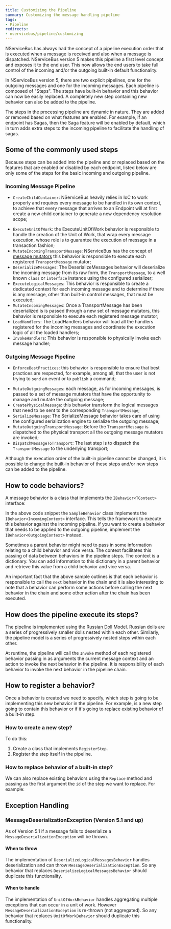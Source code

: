 ```yaml
---
title: Customizing the Pipeline
summary: Customizing the message handling pipeline 
tags:
- Pipeline
redirects:
- nservicebus/pipeline/customizing
---
```


NServiceBus has always had the concept of a pipeline execution order that is executed when a message is received and also when a message is dispatched. NServiceBus version 5 makes this pipeline a first level concept and exposes it to the end user.
This now allows the end users to take full control of the incoming and/or the outgoing built-in default functionality.

In NServiceBus version 5, there are two explicit pipelines, one for the outgoing messages and one for the incoming messages. Each pipeline is composed of "Steps". The steps have built-in behavior and this behavior can now be easily replaced. A completely new step containing new behavior can also be added to the pipeline. 

The steps in the processing pipeline are dynamic in nature. They are added or removed based on what features are enabled. For example, if an endpoint has Sagas, then the Saga feature will be enabled by default, which in turn adds extra steps to the incoming pipeline to facilitate the handling of sagas. 


## Some of the commonly used steps

Because steps can be added into the pipeline and or replaced based on the features that are enabled or disabled by each endpoint, listed below are only some of the steps for the basic incoming and outgoing pipeline.


### Incoming Message Pipeline

- `CreateChildContainer`: NServiceBus heavily relies in IoC to work properly and requires every message to be handled in its own context, to achieve that every message that arrives to an Endpoint will at first create a new child container to generate a new dependency resolution scope; 
* `ExecuteUnitOfWork`: the ExecuteUnitOfWork behavior is responsible to handle the creation of the Unit of Work, that wrap every message execution, whose role is to guarantee the execution of message in a transaction fashion;
* `MutateIncomingTransportMessage`: NServiceBus has the concept of [message mutators](/nservicebus/pipeline/message-mutators.md) this behavior is responsible to execute each registered `TransportMessage` mutator;
* `DeserializeMessages`: The DeserializeMessages behavior will deserialize the incoming message from its raw form, the `TransportMessage`, to a well known `class` or `interface` instance using the configured serializer;
* `ExecuteLogicalMessages`: This behavior is responsible to create a dedicated context for each incoming message and to determine if there is any message, other than built-in control messages, that must be executed;
* `MutateIncomingMessages`: Once a TransportMessage has been deserialized is is passed through a new set of message mutators, this behavior is responsible to execute each registered message mutator;
* `LoadHandlers`: The LoadHandlers behavior will load all the handlers registered for the incoming messages and coordinate the execution logic of all the loaded handlers;
* `InvokeHandlers`: This behavior is responsible to physically invoke each message handler;


### Outgoing Message Pipeline

- `EnforceBestPractices`: this behavior is responsible to ensure that best practices are respected, for example, among all, that the user is not trying to `send` an event or to `publish` a command;
* `MutateOutgoingMessages`: each message, as for incoming messages, is passed to a set of message mutators that have the opportunity to manage and mutate the outgoing message;
* `CreatePhysicalMessage`: this behavior transform the logical messages that need to be sent to the corresponding `TransportMessage`;
* `SerializeMessage`: The SerializeMessage behavior takes care of using the configured serialization engine to serialize the outgoing message;
* `MutateOutgoingTransportMessage`: Before the `TransportMessage` is dispatched to the physical transport all the outgoing message mutators are invoked;
* `DispatchMessageToTransport`: The last step is to dispatch the `TransportMessage` to the underlying transport;

Although the execution order of the built-in pipeline cannot be changed, it is possible to change the built-in behavior of these steps and/or new steps can be added to the pipeline. 


## How to code behaviors?

A message behavior is a class that implements the `IBehavior<TContext>` interface:

<!-- import SamplePipelineBehavior -->

In the above code snippet the `SampleBehavior` class implements the `IBehavior<IncomingContext>` interface. This tells the framework to execute this behavior against the incoming pipeline. If you want to create a behavior that needs to be applied to the outgoing pipeline, implement the `IBehavior<OutgoingContext>` instead. 

Sometimes a parent behavior might need to pass in some information relating to a child behavior and vice versa. The context facilitates this passing of data between behaviors in the pipeline steps. The context is a dictionary. You can add information to this dictionary in a parent behavior and retrieve this value from a child behavior and vice versa. 

An important fact that the above sample outlines is that each behavior is responsible to call the `next` behavior in the chain and it is also interesting to note that a behavior can perform some actions before calling the next behavior in the chain and some other action after the chain has been executed.


## How does the pipeline execute its steps?

The pipeline is implemented using the [Russian Doll](https://en.wikipedia.org/wiki/Matryoshka_doll) Model. Russian dolls are a series of progressively smaller dolls nested within each other. Similarly, the pipeline model is a series of progressively nested steps within each other. 

At runtime, the pipeline will call the `Invoke` method of each registered behavior passing in as arguments the current message context and an action to invoke the next behavior in the pipeline. It is responsibility of each behavior to invoke the next behavior in the pipeline chain.


## How to register a behavior?

Once a behavior is created we need to specify, which step is going to be implementing this new behavior in the pipeline. For example, is a new step going to contain this behavior or if it's going to replace existing behavior of a built-in step.


### How to create a new step?

To do this:

1. Create a class that implements `RegisterStep`.
2. Register the step itself in the pipeline.

<!-- import NewStepInPipeline -->


### How to replace behavior of a built-in step?

We can also replace existing behaviors using the `Replace` method and passing as the first argument the `id` of the step we want to replace. For example:

<!-- import ReplacePipelineStep -->


## Exception Handling


### MessageDeserializationException (Version 5.1 and up)

As of Version 5.1 if a message fails to deserialize a `MessageDeserializationException` will be thrown. 


#### When to throw

The implementation of `DeserializeLogicalMessagesBehavior` handles deserialization and can throw `MessageDeserializationException`. So any behavior that replaces  `DeserializeLogicalMessagesBehavior` should duplicate this functionality.


#### When to handle

The implementation of `UnitOfWorkBehavior` handles aggregating multiple exceptions that can occur in a unit of work. However `MessageDeserializationException` is re-thrown (not aggregated). So any behavior that replaces  `UnitOfWorkBehavior` should duplicate this functionality.   
